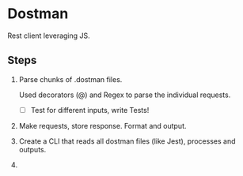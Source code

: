 # Dostman

Rest client leveraging JS.

## Steps

1. Parse chunks of .dostman files.

   Used decorators (@) and Regex to parse the individual requests.

   - [ ] Test for different inputs, write Tests!

2. Make requests, store response. Format and output.

3. Create a CLI that reads all dostman files (like Jest), processes and outputs.

4.
